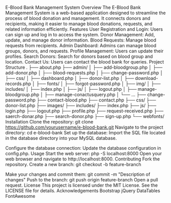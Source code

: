 E-Blood Bank Management System
Overview
The E-Blood Bank Management System is a web-based application designed to streamline the process of blood donation and management. It connects donors and recipients, making it easier to manage blood donations, requests, and related information efficiently.
Features
User Registration and Login: Users can sign up and log in to access the system.
Donor Management: Add, update, and manage donor information.
Blood Requests: Manage blood requests from recipients.
Admin Dashboard: Admins can manage blood groups, donors, and requests.
Profile Management: Users can update their profiles.
Search Donors: Search for donors based on blood group and location.
Contact Us: Users can contact the blood bank for queries.
Project Structure
   .
├── about.php
├── admin/
│   ├── add-bloodgroup.php
│   ├── add-donor.php
│   ├── blood-requests.php
│   ├── change-password.php
│   ├── css/
│   ├── dashboard.php
│   ├── donor-list.php
│   ├── download-records.php
│   ├── fonts/
│   ├── forgot-password.php
│   ├── img/
│   ├── includes/
│   ├── index.php
│   ├── js/
│   ├── logout.php
│   ├── manage-bloodgroup.php
│   ├── manage-conactusquery.php
│   └── ...
├── change-password.php
├── contact-blood.php
├── contact.php
├── css/
├── donor-list.php
├── images/
├── includes/
├── index.php
├── js/
├── login.php
├── logout.php
├── profile.php
├── request-received.php
├── saerch-donar.php
├── search-donor.php
├── sign-up.php
└── webfonts/
Installation
  Clone the repository:
      git clone https://github.com/yourusername/e-blood-bank.git
  Navigate to the project directory:
    cd e-blood-bank
Set up the database:
  Import the SQL file located in the database directory into your MySQL database.
  
Configure the database connection:
  Update the database configuration in config.php.
Usage
Start the web server:
  php -S localhost:8000
Open your web browser and navigate to http://localhost:8000.
Contributing
  Fork the repository.
  Create a new branch:
    git checkout -b feature-branch
    
Make your changes and commit them:
  git commit -m "Description of changes"
Push to the branch:
  git push origin feature-branch
Open a pull request.
License
  This project is licensed under the MIT License. See the LICENSE file for details.
Acknowledgements
  Bootstrap
  jQuery
  DataTables
  FontAwesome
